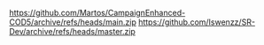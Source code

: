 https://github.com/Martos/CampaignEnhanced-COD5/archive/refs/heads/main.zip
https://github.com/Iswenzz/SR-Dev/archive/refs/heads/master.zip
